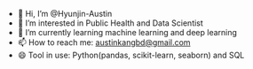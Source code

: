 - 👋 Hi, I’m @Hyunjin-Austin
- 👀 I’m interested in Public Health and Data Scientist
- 🌱 I’m currently learning machine learning and deep learning 
- 📫 How to reach me: austinkangbd@gmail.com
- 😄 Tool in use: Python(pandas, scikit-learn, seaborn) and SQL

<!---
Hyunjin-Austin/Hyunjin-Austin is a ✨ special ✨ repository because its `README.md` (this file) appears on your GitHub profile.
You can click the Preview link to take a look at your changes.
--->

